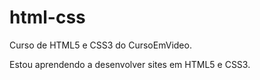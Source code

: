 # html-css
 Curso de HTML5 e CSS3 do CursoEmVideo.

 Estou aprendendo a desenvolver sites em HTML5 e CSS3.
